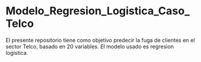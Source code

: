 # Modelo_Regresion_Logistica_Caso_Telco
El presente repositorio tiene como objetivo predecir la fuga de clientes en el sector Telco, basado en 20 variables. El modelo usado es regresion logística. 
